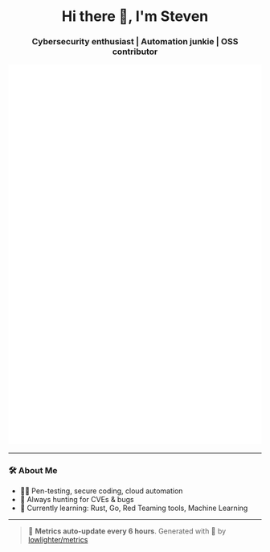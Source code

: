 <h1 align="center">Hi there 👋, I'm Steven</h1>
<h3 align="center">Cybersecurity enthusiast | Automation junkie | OSS contributor</h3>

<p align="center">
  <img src="github-metrics.svg" alt="GitHub metrics" />
</p>

---

### 🛠 About Me

- 🧑‍💻 Pen-testing, secure coding, cloud automation  
- 🔐 Always hunting for CVEs & bugs  
- 🌱 Currently learning: Rust, Go, Red Teaming tools, Machine Learning

---

> 🚧 **Metrics auto-update every 6 hours**. Generated with 💖 by [lowlighter/metrics](https://github.com/lowlighter/metrics)
